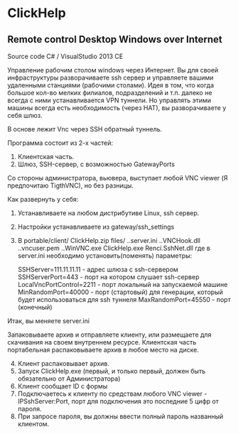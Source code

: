 # ClickHelp
## Remote control Desktop Windows over Internet
 Source code C# / VisualStudio 2013 CE



Управление рабочим столом windows через Интернет.
Вы для своей инфраструктуры разворачиваете ssh сервер и управляете вашими удаленными станциями (рабочими столами).
Идея в том, что когда большое кол-во мелких филиалов, подразделений и т.п. далеко не всегда с ними устанавливается VPN туннели. 
Но управлять этими машины всегда есть необходимость (через НАТ), вы разворачиваете у себя шлюз.

В основе лежит Vnc через SSH обратный туннель.

Программа состоит из 2-х частей:

1. Клиентская часть. 
2. Шлюз, SSH-сервер, с возможностью GatewayPorts

Со стороны администратора, вьювера, выступает любой VNC viewer (Я предпочитаю TigthVNC), но без разницы.

Как развернуть у себя:

1. Устанавливаете на любом дистрибутиве Linux, ssh сервер.
2. Настройки устанавливаете из gateway/ssh_settings
3. В portable/client/ 
	ClickHelp.zip
		files/
			..server.ini
			..VNCHook.dll
			..vncuser.pem
			..WinVNC.exe
		ClickHelp.exe
		Renci.SshNet.dll
где в server.ini необходимо установить(поменять) параметры:

	SSHServer=111.11.11.11  - адрес шлюза с ssh-сервером
	SSHServerPort=443 - порт на котором слушает ssh-сервер
	LocalVncPortControl=2211 - порт локальный на запускаемой машине
	MinRandomPort=40000 - порт (стартовый) для генерации, который будет использоваться для ssh туннеля
	MaxRandomPort=45550 - порт (конечный)

Итак, вы меняете server.ini

Запаковываете архив и отправляете клиенту, или размещаете для скачивания на своем внутреннем ресурсе.
Клиентская часть портабельная распаковываете архив в любое место на диске.

4. Клиент распаковывает архив.
5. Запуск ClickHelp.exe (первый, и только первый, должен быть обязательно от Администратора)
6. Клиент сообщает ID с формы
7. Подключаетесь к клиенту по средствам любого VNC viewer - IPSshServer:Port, порт для подключения это последние 5 цифр от пароля.
8. При запросе пароля, вы должны ввести полный пароль названный клиентом.


